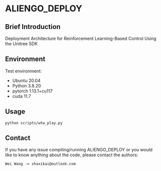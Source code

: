 # ALIENGO_DEPLOY

## Brief Introduction
Deployment Architecture for Reinforcement Learning-Based Control Using the Unitree SDK

## Environment
Test environment: 
- Ubuntu 20.04
- Python 3.8.20
- pytorch 1.13.1+cu117
- cuda 11.7

## Usage
```
python scripts/wtw_play.py
```

##  Contact
If you have any issue compiling/running ALIENGO_DEPLOY or you would like to know anything about the code, please contact the authors:

    Wei Wang -> shaxikai@outlook.com

